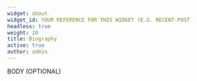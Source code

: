 ```yaml
---
widget: about
widget_id: YOUR REFERENCE FOR THIS WIDGET (E.G. RECENT-POST
headless: true
weight: 20
title: Biography
active: true
author: admin
---
```

BODY (OPTIONAL)


